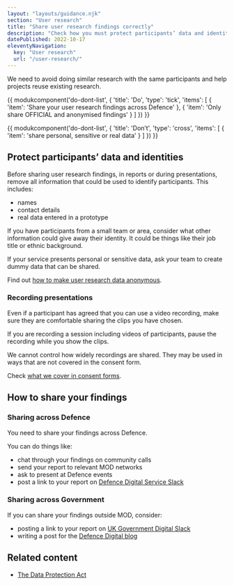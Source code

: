 ```yaml
---
layout: "layouts/guidance.njk"
section: "User research"
title: "Share user research findings correctly"
description: "Check how you must protect participants’ data and identities, online and in meetings like show and tells."
datePublished: 2022-10-17
eleventyNavigation:
  key: "User research"
  url: "/user-research/"
---
```


 We need to avoid doing similar research with the same participants and help projects reuse existing research. 

{{ modukcomponent('do-dont-list', {
  'title': 'Do',
  'type': 'tick',
  'items': [
    {
      'item': 'Share your user research findings across Defence'
    },
    {
      'item': 'Only share OFFICIAL and anonymised findings'
    }
  ]
}) }}

{{ modukcomponent('do-dont-list', {
  'title': 'Don’t',
  'type': 'cross',
  'items': [
    {
      'item': 'share personal, sensitive or real data'
    }
  ]
}) }}

## Protect participants’ data and identities

Before sharing user research findings, in reports or during presentations, remove all information that could be used to identify participants. This includes:

- names
- contact details
- real data entered in a prototype

If you have participants from a small team or area, consider what other information could give away their identity. It could be things like their job title or ethnic background.

If your service presents personal or sensitive data, ask your team to create dummy data that can be shared.

Find out [how to make user research data anonymous](/user-research/save-and-store-user-research-data/).

### Recording presentations

Even if a participant has agreed that you can use a video recording, make sure they are comfortable sharing the clips you have chosen.

If you are recording a session including videos of participants, pause the recording while you show the clips. 

We cannot control how widely recordings are shared. They may be used in ways that are not covered in the consent form.

Check [what we cover in consent forms](/user-research/save-and-store-user-research-data#keep-your-promises-to-participants/).

## How to share your findings 

### Sharing across Defence

You need to share your findings across Defence. 

You can do things like: 

- chat through your findings on community calls
- send your report to relevant MOD networks
- ask to present at Defence events
- post a link to your report on [Defence Digital Service Slack](https://defencedigital.slack.com)

### Sharing across Government

If you can share your findings outside MOD, consider:

- posting a link to your report on [UK Government Digital Slack](https://ukgovernmentdigital.slack.com)
- writing a post for the [Defence Digital blog](https://defencedigital.blog.gov.uk/)

## Related content

- [The Data Protection Act](https://www.gov.uk/data-protection)
